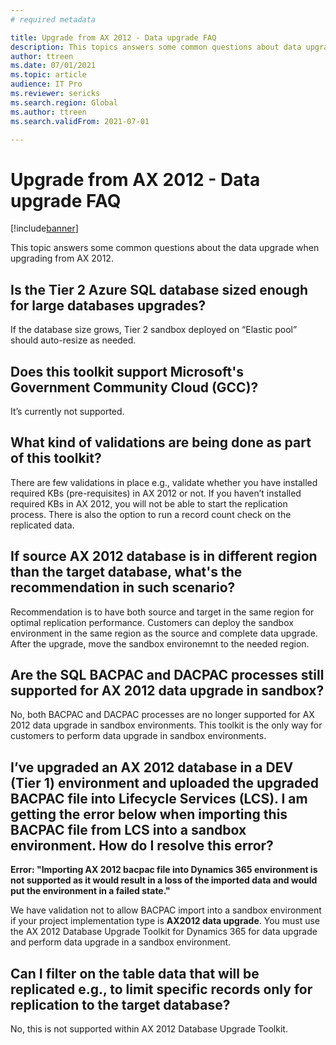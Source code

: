 ```yaml
---
# required metadata

title: Upgrade from AX 2012 - Data upgrade FAQ
description: This topics answers some common questions about data upgrade when upgrading from AX 2012.
author: ttreen
ms.date: 07/01/2021
ms.topic: article
audience: IT Pro
ms.reviewer: sericks
ms.search.region: Global
ms.author: ttreen
ms.search.validFrom: 2021-07-01

---
```


# Upgrade from AX 2012 - Data upgrade FAQ

[!include[banner](../includes/banner.md)]

This topic answers some common questions about the data upgrade when upgrading from AX 2012.

## Is the Tier 2 Azure SQL database sized enough for large databases upgrades? 
If the database size grows, Tier 2 sandbox deployed on “Elastic pool” should auto-resize as needed.

## Does this toolkit support Microsoft's Government Community Cloud (GCC)?
It’s currently not supported.

## What kind of validations are being done as part of this toolkit?
There are few validations in place e.g., validate whether you have installed required KBs (pre-requisites) in AX 2012 or not. If you haven’t installed required KBs in AX 2012, you will not be able to start the replication process. There is also the option to run a record count check on the replicated data.

## If source AX 2012 database is in different region than the target database, what's the recommendation in such scenario?
Recommendation is to have both source and target in the same region for optimal replication performance. Customers can deploy the sandbox environment in the same region as the  source and complete data upgrade. After the upgrade, move the sandbox environemnt to the needed region. 

## Are the SQL BACPAC and DACPAC processes still supported for AX 2012 data upgrade in sandbox?
No, both BACPAC and DACPAC processes are no longer supported for AX 2012 data upgrade in sandbox environments. This toolkit is the only way for customers to perform data upgrade in sandbox environments. 

## I’ve upgraded an AX 2012 database in a DEV (Tier 1) environment and uploaded the upgraded BACPAC file into Lifecycle Services (LCS). I am getting the error below when importing this BACPAC file from LCS into a sandbox environment. How do I resolve this error? 

**Error: "Importing AX 2012 bacpac file into Dynamics 365 environment is not supported as it would result in a loss of the imported data and would put the environment in a failed state."**

We have validation not to allow BACPAC import into a sandbox environment if your project implementation type is **AX2012 data upgrade**. You must use the AX 2012 Database Upgrade Toolkit for Dynamics 365 for data upgrade and perform data upgrade in a sandbox environment. 

## Can I filter on the table data that will be replicated e.g., to limit specific records only for replication to the target database?
No, this is not supported within AX 2012 Database Upgrade Toolkit. 
